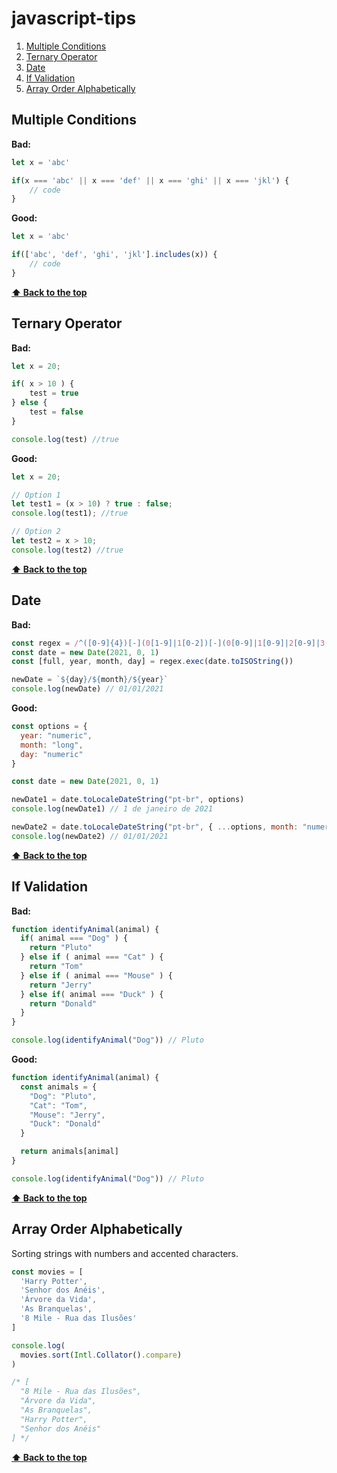 # javascript-tips

1. [Multiple Conditions](#multiple-conditions)
2. [Ternary Operator](#ternary-operator)
3. [Date](#date)
4. [If Validation](#if-validation)
5. [Array Order Alphabetically](#array-order-alphabetically)

## **Multiple Conditions**

**Bad:**

```javascript
let x = 'abc'

if(x === 'abc' || x === 'def' || x === 'ghi' || x === 'jkl') {
    // code
}
```

**Good:**

```javascript
let x = 'abc'

if(['abc', 'def', 'ghi', 'jkl'].includes(x)) {
    // code
}
```

**[⬆ Back to the top](#javascript-tips)**

## **Ternary Operator**

**Bad:**

```javascript
let x = 20;

if( x > 10 ) {
    test = true
} else {
    test = false
}

console.log(test) //true
```

**Good:**

```javascript
let x = 20;

// Option 1
let test1 = (x > 10) ? true : false;
console.log(test1); //true

// Option 2
let test2 = x > 10;
console.log(test2) //true
```

**[⬆ Back to the top](#javascript-tips)**

## **Date**

**Bad:**

```javascript
const regex = /^([0-9]{4})[-](0[1-9]|1[0-2])[-](0[0-9]|1[0-9]|2[0-9]|3[0-1])/
const date = new Date(2021, 0, 1)
const [full, year, month, day] = regex.exec(date.toISOString())

newDate = `${day}/${month}/${year}`
console.log(newDate) // 01/01/2021
```

**Good:**

```javascript
const options = {
  year: "numeric",
  month: "long",
  day: "numeric"
}

const date = new Date(2021, 0, 1)

newDate1 = date.toLocaleDateString("pt-br", options)
console.log(newDate1) // 1 de janeiro de 2021

newDate2 = date.toLocaleDateString("pt-br", { ...options, month: "numeric"})
console.log(newDate2) // 01/01/2021
```

**[⬆ Back to the top](#javascript-tips)**

## **If Validation**

**Bad:**

```javascript
function identifyAnimal(animal) {
  if( animal === "Dog" ) {
    return "Pluto"
  } else if ( animal === "Cat" ) {
    return "Tom"
  } else if ( animal === "Mouse" ) {
    return "Jerry"
  } else if( animal === "Duck" ) {
    return "Donald"
  }
}

console.log(identifyAnimal("Dog")) // Pluto
```

**Good:**

```javascript
function identifyAnimal(animal) {
  const animals = {
    "Dog": "Pluto",
    "Cat": "Tom",
    "Mouse": "Jerry",
    "Duck": "Donald"
  }

  return animals[animal]
}

console.log(identifyAnimal("Dog")) // Pluto
```

**[⬆ Back to the top](#javascript-tips)**

## **Array Order Alphabetically**
Sorting strings with numbers and accented characters.

```javascript
const movies = [
  'Harry Potter',
  'Senhor dos Anéis',
  'Árvore da Vida',
  'As Branquelas',
  '8 Mile - Rua das Ilusões'
]

console.log(
  movies.sort(Intl.Collator().compare)
)

/* [
  "8 Mile - Rua das Ilusões",
  "Árvore da Vida",
  "As Branquelas",
  "Harry Potter",
  "Senhor dos Anéis"
] */
```

**[⬆ Back to the top](#javascript-tips)**